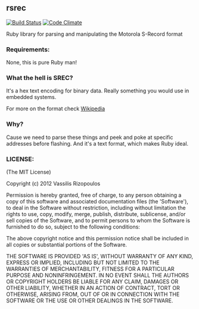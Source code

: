 ## rsrec
[![Build Status](https://secure.travis-ci.org/damphyr/rsrec.png)](http://travis-ci.org/damphyr/rsrec) [![Code Climate](https://codeclimate.com/github/damphyr/rsrec.png)](https://codeclimate.com/github/damphyr/rsrec)

Ruby library for parsing and manipulating the Motorola S-Record format

### Requirements:

None, this is pure Ruby man!

### What the hell is SREC?
It's a hex text encoding for binary data. Really something you would use in embedded systems.

For more on the format check [Wikipedia](http://en.wikipedia.org/wiki/SREC_%28file_format%29)

### Why?
Cause we need to parse these things and peek and poke at specific addresses before flashing. And it's a text format, which makes Ruby ideal.

### LICENSE:

(The MIT License)

Copyright (c) 2012 Vassilis Rizopoulos

Permission is hereby granted, free of charge, to any person obtaining
a copy of this software and associated documentation files (the
'Software'), to deal in the Software without restriction, including
without limitation the rights to use, copy, modify, merge, publish,
distribute, sublicense, and/or sell copies of the Software, and to
permit persons to whom the Software is furnished to do so, subject to
the following conditions:

The above copyright notice and this permission notice shall be
included in all copies or substantial portions of the Software.

THE SOFTWARE IS PROVIDED 'AS IS', WITHOUT WARRANTY OF ANY KIND,
EXPRESS OR IMPLIED, INCLUDING BUT NOT LIMITED TO THE WARRANTIES OF
MERCHANTABILITY, FITNESS FOR A PARTICULAR PURPOSE AND NONINFRINGEMENT.
IN NO EVENT SHALL THE AUTHORS OR COPYRIGHT HOLDERS BE LIABLE FOR ANY
CLAIM, DAMAGES OR OTHER LIABILITY, WHETHER IN AN ACTION OF CONTRACT,
TORT OR OTHERWISE, ARISING FROM, OUT OF OR IN CONNECTION WITH THE
SOFTWARE OR THE USE OR OTHER DEALINGS IN THE SOFTWARE.